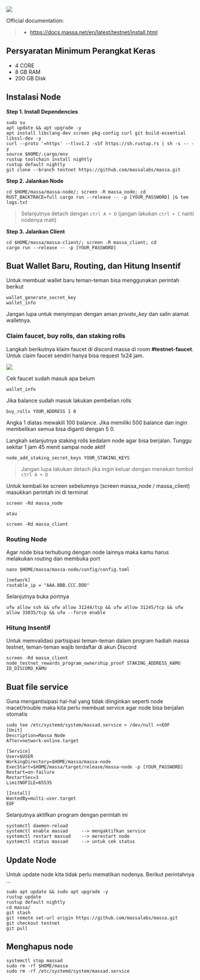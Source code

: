 <img src="https://i.ibb.co/qBq6PGh/og-massa-tg-1.png" style="max-width: 100%;">

Official documentation:
>- https://docs.massa.net/en/latest/testnet/install.html

## Persyaratan Minimum Perangkat Keras

- 4 CORE
- 8 GB RAM
- 200 GB Disk


## Instalasi Node

**Step 1. Install Dependencies**

```
sudo su
apt update && apt upgrade -y
apt install libclang-dev screen pkg-config curl git build-essential libssl-dev -y
curl --proto '=https' --tlsv1.2 -sSf https://sh.rustup.rs | sh -s -- -y
source $HOME/.cargo/env
rustup toolchain install nightly
rustup default nightly
git clone --branch testnet https://github.com/massalabs/massa.git
```

**Step 2. Jalankan Node**

```
cd $HOME/massa/massa-node/; screen -R massa_node; cd
RUST_BACKTRACE=full cargo run --release -- -p [YOUR_PASSWORD] |& tee logs.txt
```

>Selanjutnya detach dengan `ctrl A + D` (jangan lakukan `ctrl + C` nanti nodenya mati)

**Step 3. Jalankan Client**

```
cd $HOME/massa/massa-client/; screen -R massa_client; cd
cargo run --release -- -p [YOUR_PASSWORD]
````


## Buat Wallet Baru, Routing, dan Hitung Insentif

Untuk membuat wallet baru teman-teman bisa menggunakan perintah berikut

```
wallet_generate_secret_key
wallet_info
```

Jangan lupa untuk menyimpan dengan aman _private_key_ dan salin alamat walletnya. 

### Claim faucet, buy rolls, dan staking rolls

Langkah berikutnya klaim faucet di discord massa di room **#testnet-faucet**. Untuk claim faucet sendiri hanya bisa request 1x24 jam.

<img src="https://miro.medium.com/max/2400/0*dpvGhS4tAZmf44Ic.jpeg" style="max-width: 100%;">

Cek faucet sudah masuk apa belum

```
wallet_info
```

Jika balance sudah masuk lakukan pembelian rolls

```
buy_rolls YOUR_ADDRESS 1 0
```

Angka 1 diatas mewakili 100 balance. Jika memiliki 500 balance dan ingin membelikan semua bisa diganti dengan 5 0.

Langkah selanjutnya staking rolls kedalam node agar bisa berjalan. Tunggu sekitar 1 jam 45 menit sampai node aktif

```
node_add_staking_secret_keys YOUR_STAKING_KEYS
```

>Jangan lupa lakukan detach jika ingin keluar dengan menekan tombol `ctrl A + D`

Untuk kembali ke screen sebelumnya (screen massa_node / massa_client) masukkan perintah ini di terminal

```
screen -Rd massa_node

atau

screen -Rd massa_client
```

### Routing Node

Agar node bisa terhubung dengan node lainnya maka kamu harus melakukan routing dan membuka port

```
nano $HOME/massa/massa-node/config/config.toml

[network]
routable_ip = "AAA.BBB.CCC.DDD"
```

Selanjutnya buka portnya
```
ufw allow ssh && ufw allow 31244/tcp && ufw allow 31245/tcp && ufw allow 33035/tcp && ufw --force enable
```

### Hitung Insentif

Untuk memvalidasi partisipasi teman-teman dalam program hadiah massa testnet, teman-teman wajib terdaftar di akun Discord

```
screen -Rd massa_client
node_testnet_rewards_program_ownership_proof STAKING_ADDRESS_KAMU ID_DISCORD_KAMU
```


## Buat file service

Guna mengantisipasi hal-hal yang tidak diinginkan seperti node macet/trouble maka kita perlu membuat service agar node bisa berjalan otomatis

```
sudo tee /etc/systemd/system/massad.service > /dev/null <<EOF
[Unit]
Description=Massa Node
After=network-online.target

[Service]
User=$USER
WorkingDirectory=$HOME/massa/massa-node
ExecStart=$HOME/massa/target/release/massa-node -p [YOUR_PASSWORD]
Restart=on-failure
RestartSec=3
LimitNOFILE=65535

[Install]
WantedBy=multi-user.target
EOF
```

Selanjutnya aktifkan program dengan perintah ini
```
systemctl daemon-reload
systemctl enable massad     --> mengaktifkan service
systemctl restart massad    --> merestart node
systemctl status massad     --> untuk cek status
```


## Update Node

Untuk update node kita tidak perlu mematikan nodenya. Berikut perintahnya ...

```
sudo apt update && sudo apt upgrade -y
rustup update
rustup default nightly
cd massa/
git stash
git remote set-url origin https://github.com/massalabs/massa.git
git checkout testnet
git pull
```


## Menghapus node

```
systemctl stop massad
sudo rm -rf $HOME/massa
sudo rm -rf /etc/systemd/system/massad.service
```
